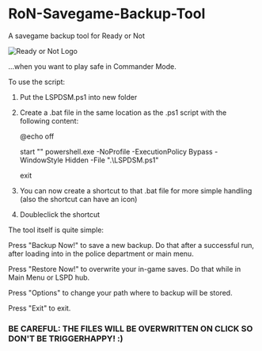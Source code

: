 # RoN-Savegame-Backup-Tool
A savegame backup tool for Ready or Not

![Ready or Not Logo](https://i.imgur.com/AGzWNim.png)

...when you want to play safe in Commander Mode.

To use the script:
1. Put the LSPDSM.ps1 into  new folder
2. Create a .bat file in the same location as the .ps1 script with the following content:

    @echo off
   
    start "" powershell.exe -NoProfile -ExecutionPolicy Bypass -WindowStyle Hidden -File ".\LSPDSM.ps1"
   
    exit
4. You can now create a shortcut to that .bat file for more simple handling (also the shortcut can have an icon)
5. Doubleclick the shortcut

The tool itself is quite simple:

Press "Backup Now!" to save a new backup. Do that after a successful run, after loading into in the police department or main menu.

Press "Restore Now!" to overwrite your in-game saves. Do that while in Main Menu or LSPD hub.

Press "Options" to change your path where to backup will be stored.

Press "Exit" to exit.

### **BE CAREFUL: THE FILES WILL BE OVERWRITTEN ON CLICK SO DON'T BE TRIGGERHAPPY! :)**
